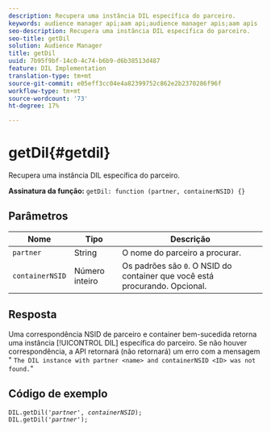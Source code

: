 ```yaml
---
description: Recupera uma instância DIL específica do parceiro.
keywords: audience manager api;aam api;audience manager apis;aam apis
seo-description: Recupera uma instância DIL específica do parceiro.
seo-title: getDil
solution: Audience Manager
title: getDil
uuid: 7b95f9bf-14c0-4c74-b6b9-d6b38513d487
feature: DIL Implementation
translation-type: tm+mt
source-git-commit: e05eff3cc04e4a82399752c862e2b2370286f96f
workflow-type: tm+mt
source-wordcount: '73'
ht-degree: 17%

---
```



# getDil{#getdil}

Recupera uma instância DIL específica do parceiro.

**Assinatura da função:** `getDil: function (partner, containerNSID) {}`

<!-- r_dil_get_dil.xml -->

## Parâmetros

| Nome | Tipo | Descrição |
|---|---|---|
| `partner` | String   | O nome do parceiro a procurar. |
| `containerNSID` | Número inteiro | Os padrões são `0`. O NSID do container que você está procurando. Opcional. |

## Resposta

Uma correspondência NSID de parceiro e container bem-sucedida retorna uma instância [!UICONTROL DIL] específica do parceiro. Se não houver correspondência, a API retornará (não retornará) um erro com a mensagem &quot; `The DIL instance with partner <name> and containerNSID <ID> was not found.`&quot;

## Código de exemplo

<pre class="java"><code>DIL.getDil('<i>partner</i>', <i>containerNSID</i>); 
DIL.getDil('<i>partner</i>');</code></pre>
